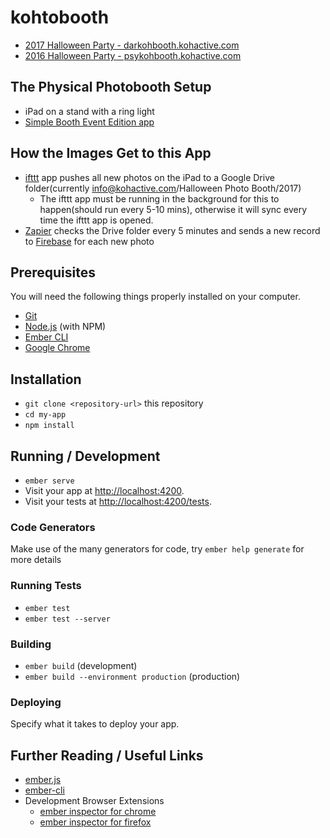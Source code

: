# kohtobooth

* [2017 Halloween Party - darkohbooth.kohactive.com](darkohbooth.kohactive.com)
* [2016 Halloween Party - psykohbooth.kohactive.com](psykohbooth.kohactive.com)

## The Physical Photobooth Setup

* iPad on a stand with a ring light
* [Simple Booth Event Edition app](https://www.simplebooth.com/apps)

## How the Images Get to this App
* [ifttt](https://itunes.apple.com/us/app/ifttt/id660944635?mt=8) app pushes all new photos on the iPad to a Google Drive folder(currently info@kohactive.com/Halloween Photo Booth/2017)
  * The ifttt app must be running in the background for this to happen(should run every 5-10 mins), otherwise it will sync every time the ifttt app is opened.
* [Zapier](zapier.com) checks the Drive folder every 5 minutes and sends a new record to [Firebase](https://firebase.google.com) for each new photo

## Prerequisites

You will need the following things properly installed on your computer.

* [Git](https://git-scm.com/)
* [Node.js](https://nodejs.org/) (with NPM)
* [Ember CLI](https://ember-cli.com/)
* [Google Chrome](https://google.com/chrome/)

## Installation

* `git clone <repository-url>` this repository
* `cd my-app`
* `npm install`

## Running / Development

* `ember serve`
* Visit your app at [http://localhost:4200](http://localhost:4200).
* Visit your tests at [http://localhost:4200/tests](http://localhost:4200/tests).

### Code Generators

Make use of the many generators for code, try `ember help generate` for more details

### Running Tests

* `ember test`
* `ember test --server`

### Building

* `ember build` (development)
* `ember build --environment production` (production)

### Deploying

Specify what it takes to deploy your app.

## Further Reading / Useful Links

* [ember.js](https://emberjs.com/)
* [ember-cli](https://ember-cli.com/)
* Development Browser Extensions
  * [ember inspector for chrome](https://chrome.google.com/webstore/detail/ember-inspector/bmdblncegkenkacieihfhpjfppoconhi)
  * [ember inspector for firefox](https://addons.mozilla.org/en-US/firefox/addon/ember-inspector/)
